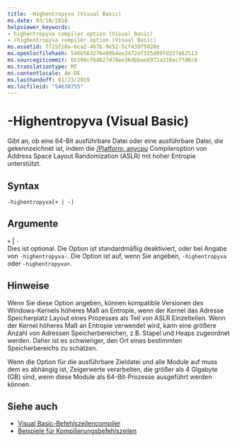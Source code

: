 ```yaml
---
title: -Highentropyva (Visual Basic)
ms.date: 03/10/2018
helpviewer_keywords:
- highentropyva compiler option (Visual Basic)
- /highentropyva compiler option (Visual Basic)
ms.assetid: ff25f20a-6ca2-467b-9e52-5cf439f5028e
ms.openlocfilehash: 546b563276e0db4ee2472ef325d09fd337a62513
ms.sourcegitcommit: 6b308cf6d627d78ee36dbbae8972a310ac7fd6c8
ms.translationtype: MT
ms.contentlocale: de-DE
ms.lasthandoff: 01/23/2019
ms.locfileid: "54638755"
---
```

# <a name="-highentropyva-visual-basic"></a>-Highentropyva (Visual Basic)
Gibt an, ob eine 64-Bit ausführbare Datei oder eine ausführbare Datei, die gekennzeichnet ist, indem die [/Platform: anycpu](../../../visual-basic/reference/command-line-compiler/platform.md) Compileroption von Address Space Layout Randomization (ASLR) mit hoher Entropie unterstützt.  
  
## <a name="syntax"></a>Syntax  
  
```  
-highentropyva[+ | -]  
```  
  
## <a name="arguments"></a>Argumente  
 `+` &#124; `-`  
 Dies ist optional. Die Option ist standardmäßig deaktiviert, oder bei Angabe von `-highentropyva-`. Die Option ist auf, wenn Sie angeben, `-highentropyva` oder `-highentropyva+`.  
  
## <a name="remarks"></a>Hinweise  
 Wenn Sie diese Option angeben, können kompatible Versionen des Windows-Kernels höheres Maß an Entropie, wenn der Kernel das Adresse Speicherplatz Layout eines Prozesses als Teil von ASLR Einzelteilen. Wenn der Kernel höheres Maß an Entropie verwendet wird, kann eine größere Anzahl von Adressen Speicherbereichen, z.B. Stapel und Heaps zugeordnet werden. Daher ist es schwieriger, den Ort eines bestimmten Speicherbereichs zu schätzen.  
  
 Wenn die Option für die ausführbare Zieldatei und alle Module auf muss dem es abhängig ist, Zeigerwerte verarbeiten, die größer als 4 Gigabyte (GB) sind, wenn diese Module als 64-Bit-Prozesse ausgeführt werden können.  
  
## <a name="see-also"></a>Siehe auch
- [Visual Basic-Befehlszeilencompiler](../../../visual-basic/reference/command-line-compiler/index.md)
- [Beispiele für Kompilierungsbefehlszeilen](../../../visual-basic/reference/command-line-compiler/sample-compilation-command-lines.md)
